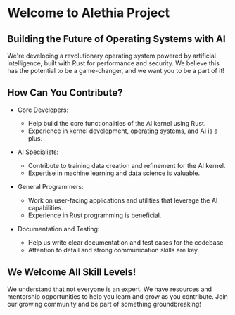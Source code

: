 # Welcome to Alethia Project

## Building the Future of Operating Systems with AI
We're developing a revolutionary operating system powered by artificial intelligence, built with Rust for performance and security. We believe this has the potential to be a game-changer, and we want you to be a part of it!

## How Can You Contribute?
- Core Developers:
    - Help build the core functionalities of the AI kernel using Rust.
    - Experience in kernel development, operating systems, and AI is a plus.

- AI Specialists:
    - Contribute to training data creation and refinement for the AI kernel.
    - Expertise in machine learning and data science is valuable.
- General Programmers: 
    - Work on user-facing applications and utilities that leverage the AI capabilities.
    - Experience in Rust programming is beneficial.
- Documentation and Testing:
    - Help us write clear documentation and test cases for the codebase.
    - Attention to detail and strong communication skills are key.

## We Welcome All Skill Levels!

We understand that not everyone is an expert. We have resources and mentorship opportunities to help you learn and grow as you contribute.  Join our growing community and be part of something groundbreaking!